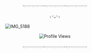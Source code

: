 <p align="center">
  𓎢𓎠𓎟𓎠𓎡𓎢𓎠𓎟𓎠𓎡𓎢𓎠𓎟𓎠𓎡
</p>
<p align="center">
  <sub>﹙◜ᴗ◝﹚</sub>
</p>





ㅤㅤㅤㅤㅤㅤㅤ![IMG_5188](https://github.com/user-attachments/assets/49a153a4-4635-4c7c-ac5e-c9060648186d)
<p align="center"> <img src="https://komarev.com/ghpvc/?username=tangiy&color=E4DBDA&style=plastic&label=❄️" alt="Profile Views" /> </p>
<p align="center">
  𓎢𓎠𓎟𓎠𓎡𓎢𓎠𓎟𓎠𓎡𓎢𓎠𓎟𓎠𓎡
</p>
